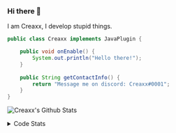 ### Hi there 👋

I am Creaxx, I develop stupid things. 

```java
public class Creaxx implements JavaPlugin {

    public void onEnable() {
        System.out.println("Hello there!");
    }
    
    public String getContactInfo() {
        return "Message me on discord: Creaxx#0001";
    }
}
```

![Creaxx's Github Stats](https://github-readme-stats.vercel.app/api?username=CreaxxOG&show_icons=true&theme=dark&count_private=true)

<details>
  <summary>Code Stats</summary>

<!--START_SECTION:waka-->
![Code Time](http://img.shields.io/badge/Code%20Time-1%2C121%20hrs%2047%20mins-blue)

![Lines of code](https://img.shields.io/badge/From%20Hello%20World%20I%27ve%20Written-210%20lines%20of%20code-blue)

**🐱 My GitHub Data** 

> 🏆 743 Contributions in the Year 2023
 > 
> 📦 66.3 kB Used in GitHub's Storage 
 > 
> 🚫 Not Opted to Hire
 > 
> 📜 4 Public Repositories 
 > 
> 🔑 2 Private Repositories  
 > 
**I'm an Early 🐤** 

```text
🌞 Morning       91 commits       ██░░░░░░░░░░░░░░░░░░░░░░░   08.39 % 
🌆 Daytime      505 commits       ███████████░░░░░░░░░░░░░░   46.59 % 
🌃 Evening      471 commits       ██████████░░░░░░░░░░░░░░░   43.45 % 
🌙 Night         17 commits       ░░░░░░░░░░░░░░░░░░░░░░░░░   01.57 % 

```
📅 **I'm Most Productive on Saturday** 

```text
Monday         124 commits       ██░░░░░░░░░░░░░░░░░░░░░░░   11.44 % 
Tuesday        155 commits       ███░░░░░░░░░░░░░░░░░░░░░░   14.30 % 
Wednesday      118 commits       ██░░░░░░░░░░░░░░░░░░░░░░░   10.89 % 
Thursday       131 commits       ███░░░░░░░░░░░░░░░░░░░░░░   12.08 % 
Friday          82 commits       ██░░░░░░░░░░░░░░░░░░░░░░░   07.56 % 
Saturday       248 commits       █████░░░░░░░░░░░░░░░░░░░░   22.88 % 
Sunday         226 commits       █████░░░░░░░░░░░░░░░░░░░░   20.85 % 

```


📊 **This Week I Spent My Time On** 

```text
💬 Programming Languages: 
Java                     8 hrs 48 mins       ███████████████████████░░   93.26 % 
XML                      25 mins             █░░░░░░░░░░░░░░░░░░░░░░░░   04.48 % 
Text                     4 mins              ░░░░░░░░░░░░░░░░░░░░░░░░░   00.86 % 
Properties               2 mins              ░░░░░░░░░░░░░░░░░░░░░░░░░   00.46 % 
YAML                     2 mins              ░░░░░░░░░░░░░░░░░░░░░░░░░   00.41 % 

🔥 Editors: 
IntelliJ                 9 hrs 26 mins       █████████████████████████   100.00 % 

```

**I Mostly Code in Java** 

```text
Java                     13 repos            ███████████████░░░░░░░░░░   61.90 % 
Kotlin                   7 repos             ████████░░░░░░░░░░░░░░░░░   33.33 % 
EJS                      1 repo              █░░░░░░░░░░░░░░░░░░░░░░░░   04.76 % 

```



 Last Updated on 21/02/2023 12:38:32 UTC
<!--END_SECTION:waka-->
</details>
